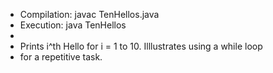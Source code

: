  *  Compilation:  javac TenHellos.java
 *  Execution:    java TenHellos
 * 
 *  Prints i^th Hello for i = 1 to 10. Illlustrates using a while loop
 *  for a repetitive task.
 
